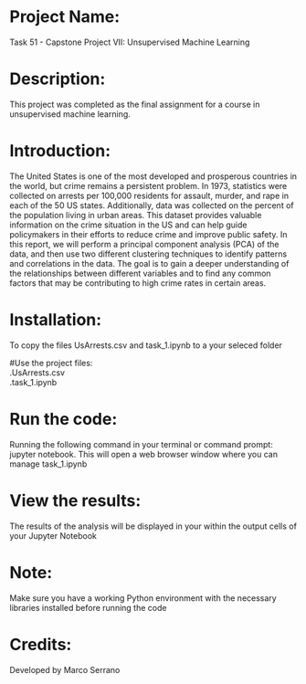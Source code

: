# Project Name: 
Task 51 - Capstone Project VII: Unsupervised Machine Learning


# Description:
This project was completed as the final assignment for a course in unsupervised machine learning.

# Introduction:

The United States is one of the most developed and prosperous countries in the world, but crime remains a persistent problem. In 1973,
statistics were collected on arrests per 100,000 residents for assault, murder, and rape in each of the 50 US states. Additionally,
data was collected on the percent of the population living in urban areas. 
This dataset provides valuable information on the crime situation in the US and can help guide policymakers in their efforts to reduce crime and improve public safety.
In this report, we will perform a principal component analysis (PCA) of the data, and then use two different clustering techniques to identify patterns and correlations in the data.
The goal is to gain a deeper understanding of the relationships between different variables and to find any common factors that may be contributing to high crime rates in certain areas.


# Installation:

To copy the files UsArrests.csv and task_1.ipynb to a your seleced folder

#Use the project files:</br>
.UsArrests.csv</br>
.task_1.ipynb</br>

# Run the code: 
Running the following command in your terminal or command prompt: 
jupyter notebook. This will open a web browser window where you can manage task_1.ipynb

# View the results: 
The results of the analysis will be displayed in your within the output cells of your Jupyter Notebook


# Note: 
Make sure you have a working Python environment with the necessary libraries installed before running the code

# Credits:
Developed by Marco Serrano
